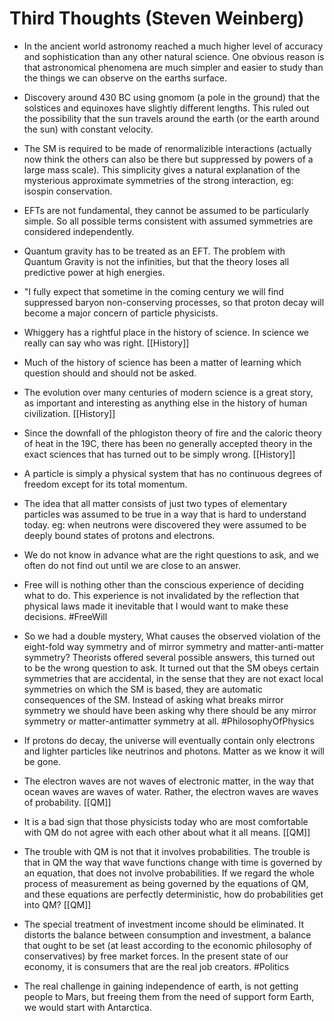 # Third Thoughts (Steven Weinberg)

- In the ancient world astronomy reached a much higher level of accuracy and sophistication than any other natural science. One obvious reason is that astronomical phenomena are much simpler and easier to study than the things we can observe on the earths surface.

- Discovery around 430 BC using gnomom (a pole in the ground) that the solstices and equinoxes have slightly different lengths. This ruled out the possibility that the sun travels around the earth (or the earth around the sun) with constant velocity.

- The SM is required to be made of renormalizible interactions (actually now think the others can also be there but suppressed by powers of a large mass scale).
  This simplicity gives a natural explanation of the mysterious approximate symmetries of the strong interaction, eg: isospin conservation.

- EFTs are not fundamental, they cannot be assumed to be particularly simple. So all possible terms consistent with assumed symmetries are considered independently.

- Quantum gravity has to be treated as an EFT. The problem with Quantum Gravity is not the infinities, but that the theory loses all predictive power at high energies.

- "I fully expect that sometime in the coming century we will find suppressed baryon non-conserving processes, so that proton decay will become a major concern of particle physicists.

- Whiggery has a rightful place in the history of science. In science we really can say who was right. [[History]]

- Much of the history of science has been a matter of learning which question should and should not be asked.

- The evolution over many centuries of modern science is a great story, as important and interesting as anything else in the history of human civilization.  [[History]]

- Since the downfall of the phlogiston theory of fire and the caloric theory of heat in the 19C, there has been no generally accepted theory in the exact sciences that has turned out to be simply wrong. [[History]]

- A particle is simply a physical system that has no continuous degrees of freedom except for its total momentum.

- The idea that all matter consists of just two types of elementary particles was assumed to be true in a way that is hard to understand today. eg: when neutrons were discovered they were assumed to be deeply bound states of protons and electrons. 

- We do not know in advance what are the right questions to ask, and we often do not find out until we are close to an answer.

- Free will is nothing other than the conscious experience of deciding what to do. This experience is not invalidated by the reflection that physical laws made it inevitable that I would want to make these decisions. #FreeWill

- So we had a double mystery, What causes the observed violation of the eight-fold way symmetry and of mirror symmetry and matter-anti-matter symmetry? Theorists offered several possible answers, this turned out to be the wrong question to ask. It turned out that the SM obeys certain symmetries that are accidental, in the sense that they are not exact local symmetries on which the SM is based, they are automatic consequences of the SM.  Instead of asking what breaks mirror symmetry we should have been asking why there should be any mirror symmetry or matter-antimatter symmetry at all. #PhilosophyOfPhysics

- If protons do decay, the universe will eventually contain only electrons and lighter particles like neutrinos and photons. Matter as we know it will be gone.

- The electron waves are not waves of electronic matter, in the way that ocean waves are waves of water. Rather, the electron waves are waves of probability.  [[QM]]

- It is a bad sign that those physicists today who are most comfortable with QM do not agree with each other about what it all means. [[QM]]

- The trouble with QM is not that it involves probabilities. The trouble is that in QM the way that wave functions change with time is governed by an equation, that does not involve probabilities.
  If we regard the whole process of measurement as being governed by the equations of QM, and these equations are perfectly deterministic, how do probabilities get into QM? [[QM]]

- The special treatment of investment income should be eliminated. It distorts the balance between consumption and investment, a balance that ought to be set (at least according to the economic philosophy of conservatives) by free market forces. In the present state of our economy, it is consumers that are the real job creators. #Politics

- The real challenge in gaining independence of earth, is not getting people to Mars, but freeing them from the need of support form Earth, we would start with Antarctica.

 